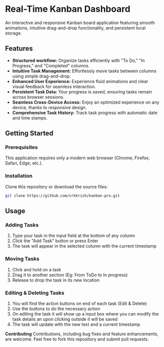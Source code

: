 # Real-Time Kanban Dashboard

An interactive and responsive Kanban board application featuring smooth animations, intuitive drag-and-drop functionality, and persistent local storage.

## Features

* **Structured workflow:** Organize tasks efficiently with "To Do," "In Progress," and "Completed" columns.
* **Intuitive Task Management:** Effortlessly move tasks between columns using simple drag-and-drop.
* **Enhanced User Experience:** Experience fluid animations and clear visual feedback for seamless interaction.
* **Persistent Task Data:** Your progress is saved, ensuring tasks remain across browser sessions.
* **Seamless Cross-Device Access:** Enjoy an optimized experience on any device, thanks to responsive design.
* **Comprehensive Task History:** Track task progress with automatic date and time stamps.

## Getting Started

### Prerequisites

This application requires only a modern web browser (Chrome, Firefox, Safari, Edge, etc.).

### Installation

Clone this repository or download the source files:

```bash
git clone https://github.com/srkkrish/kanban-pro.git
```

## Usage

### Adding Tasks
  1. Type your task in the input field at the bottom of any column
  2. Click the "Add Task" button or press Enter
  3. The task will appear in the selected column with the current timestamp
### Moving Tasks
  1. Click and hold on a task
  2. Drag it to another section (Eg: From ToDo to In progress)
  3. Release to drop the task in its new location
### Editing & Deleting Tasks
  1. You will find the action buttons on end of each task (Edit & Delete)
  2. Use the buttons to do the necessary action
  3. On editing the task it will show up a input box where you can modify the task details an upon clicking outside it will be saved
  4. The task will update with the new text and a current timestamp

**Contributing**
    Contributions, including bug fixes and feature enhancements, are welcome. Feel free to fork this repository and submit pull requests.
